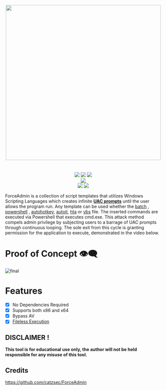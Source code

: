 <p align="center">
<img src="https://i.postimg.cc/HWSbyfpH/image.png", width="500", height="500">
</p>

<h1 align="center">
</h1>
<p align= "center">
   <img src="https://img.shields.io/github/stars/Chainski/ForceAdmin?style=flat&color=blue">
   <img src="https://img.shields.io/github/forks/Chainski/ForceAdmin?style=flat&color=blue">
   <img src="https://img.shields.io/github/issues/Chainski/ForceAdmin.svg?color=blue">
    <br>
  <img src="https://hits.sh/github.com/Chainski/ForceAdmin.svg?label=views&color=0a7bbc">
   <br>
   <img src="https://img.shields.io/github/last-commit/Chainski/ForceAdmin?color=blue">
   <img src="https://img.shields.io/github/license/Chainski/ForceAdmin.svg?color=blue">
   <br>
</p>

ForceAdmin is a collection of script templates that utilizes Windows Scripting Languages which creates infinite **[UAC prompts](https://learn.microsoft.com/en-us/windows/security/identity-protection/user-account-control/how-user-account-control-works)** until the user allows the program run. Any template can be used whether the [batch](https://github.com/Chainski/ForceAdmin/blob/main/ForceAdmin.bat) , [powershell](https://github.com/Chainski/ForceAdmin/blob/main/ForceAdmin.ps1) , [autohotkey](https://github.com/Chainski/ForceAdmin/blob/main/forceadmin.ahk), [autoit](https://github.com/Chainski/ForceAdmin/blob/main/ForceAdmin.au3), [hta](https://github.com/Chainski/ForceAdmin/blob/main/forceadmin.hta) or [vbs](https://github.com/Chainski/ForceAdmin/blob/main/ForceAdmin.vbs) file. 
The inserted commands are executed via Powershell that executes cmd.exe. This attack method compels admin privilege by subjecting users to a barrage of UAC prompts through continuous looping. The sole exit from this cycle is granting permission for the application to execute, demonstrated in the video below.

# Proof of Concept 👁‍🗨
![final](https://user-images.githubusercontent.com/96607632/208804621-0b9805fb-d6d2-4792-8bf9-66e5d6d8420e.gif)

# Features
- [x] No Dependencies Required
- [x] Supports both x86 and x64
- [x] Bypass AV
- [x] [Fileless Execution](https://github.com/Chainski/ForceAdmin/blob/main/ForceAdmin.ps1) 

## DISCLAIMER !
**This tool is for educational use only, the author will not be held responsible for any misuse of this tool.**

## Credits 
https://github.com/catzsec/ForceAdmin





